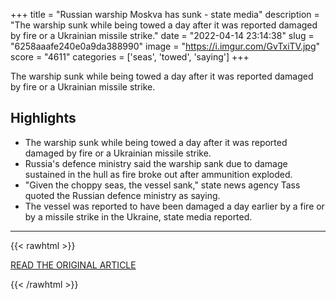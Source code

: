 +++
title = "Russian warship Moskva has sunk - state media"
description = "The warship sunk while being towed a day after it was reported damaged by fire or a Ukrainian missile strike."
date = "2022-04-14 23:14:38"
slug = "6258aaafe240e0a9da388990"
image = "https://i.imgur.com/GvTxiTV.jpg"
score = "4611"
categories = ['seas', 'towed', 'saying']
+++

The warship sunk while being towed a day after it was reported damaged by fire or a Ukrainian missile strike.

## Highlights

- The warship sunk while being towed a day after it was reported damaged by fire or a Ukrainian missile strike.
- Russia's defence ministry said the warship sank due to damage sustained in the hull as fire broke out after ammunition exploded.
- "Given the choppy seas, the vessel sank," state news agency Tass quoted the Russian defence ministry as saying.
- The vessel was reported to have been damaged a day earlier by a fire or by a missile strike in the Ukraine, state media reported.

---

{{< rawhtml >}}
  <p class="article-category">
    <a target="_blank" href="https://www.bbc.co.uk/news/world-europe-61114843">READ THE ORIGINAL ARTICLE</a>
  </p>
{{< /rawhtml >}}
